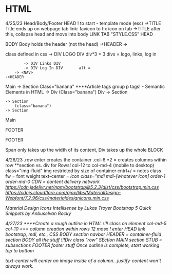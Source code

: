 # HTML
4/25/23
Head/Body/Footer
HEAD
! to start - template mode (esc)
    ->TITLE
Title ends up on webpage tab
link: favicon to fix icon on tab
    ->TITLE
after this, collapse head and move into body
LINK    TAB "STYLE.CSS"
HEAD

BODY
Body holds the header (not the head)
    ->HEADER
        -> <NAV class="d-flex align-items-baseline">        class defined in css
            -> DIV LOGO DIV       div*3 = 3 divs = logo, links, log in

            -> DIV Links DIV
            -> DIV Log In DIV       alt =
        -> <NAV>       
    ->HEADER
Main
    -> Section Class="banana"           ****Article tags group p tags! - Semantic Elements in HTML
        -> Div (Class="banana") Div
    -> Section

    -> Section
        (class="banana")
    -> Section

Main

FOOTER

FOOTER

Span only takes up the width of its content, Div takes up the whole BLOCK

4/26/23
.row enter creates the container
.col-6 *2 = creates columns within row
**section vs. div for Rows!
col-12 to 
col-md-4 (mobile to desktop)
class="img-fluid" img restricted by size of container
cntrl+/ = notes
class fw = font weight
text-center
<i> = icon class="mdi mdi-[whatever icon]
order-1 order-md-0
CDN = content delivery network
https://cdn.jsdelivr.net/npm/bootstrap@5.2.3/dist/css/bootstrap.min.css
https://cdnjs.cloudflare.com/ajax/libs/MaterialDesign-Webfont/7.2.96/css/materialdesignicons.min.css

Material Design Icons Intellisense by Lukas Troyer
Bootstrap 5 Quick Snippets by Anbuselvan Rocky

4/27/23
****Create a rough outline in HTML
!!!! class on element col-md-5 col-10 === column creation within rows 12 masx
! enter
HEAD
link bootstrap, mdi, etc., CSS 
BODY
section navbar
HEADER = container-fluid
section 
BODY
all the stuff !!!Div class "row"
SEction
MAIN
section
STUB = subsections
FOOTER
footer stuff
Once outline is complete, start working top to bottom

text-center will center an image inside of a column...justify-content won't always work.


